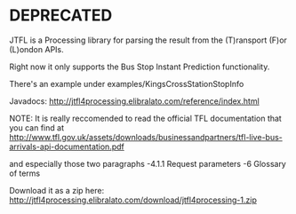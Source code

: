 DEPRECATED
==========

JTFL is a Processing library for parsing the result from the (T)ransport (F)or (L)ondon APIs.

Right now it only supports the Bus Stop Instant Prediction functionality.

There's an example under examples/KingsCrossStationStopInfo 

Javadocs: http://jtfl4processing.elibralato.com/reference/index.html 

NOTE: It is really reccomended to read the official TFL documentation that you can find at
http://www.tfl.gov.uk/assets/downloads/businessandpartners/tfl-live-bus-arrivals-api-documentation.pdf

and especially those two paragraphs
-4.1.1 Request parameters
-6 Glossary of terms


Download it as a zip here: http://jtfl4processing.elibralato.com/download/jtfl4processing-1.zip 
